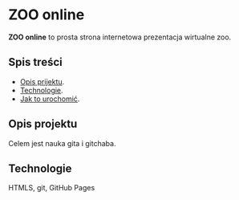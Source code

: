 # ZOO online
**ZOO online** to prosta strona internetowa prezentacja wirtualne zoo.

## Spis treści 
- [Opis prijektu](#opis-projektu).
- [Technologie](#jak-urochomić).
- [Jak to urochomić](#jak-urochomić).

## Opis projektu 
Celem jest nauka gita i gitchaba.

## Technologie
HTMLS, git, GitHub Pages
  
